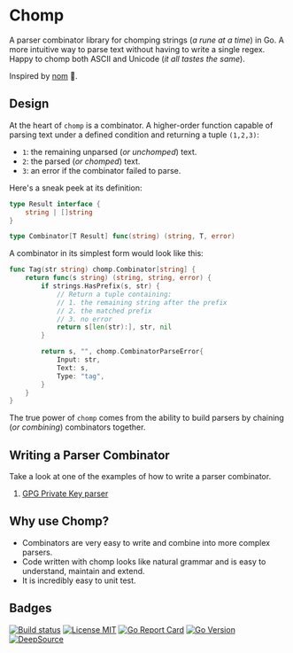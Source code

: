# Chomp

A parser combinator library for chomping strings (_a rune at a time_) in Go. A more intuitive way to parse text without having to write a single regex. Happy to chomp both ASCII and Unicode (_it all tastes the same_).

Inspired by [nom](https://github.com/rust-bakery/nom) 💜.

## Design

At the heart of `chomp` is a combinator. A higher-order function capable of parsing text under a defined condition and returning a tuple `(1,2,3)`:

- `1`: the remaining unparsed (_or unchomped_) text.
- `2`: the parsed (_or chomped_) text.
- `3`: an error if the combinator failed to parse.

Here's a sneak peek at its definition:

```go
type Result interface {
	string | []string
}

type Combinator[T Result] func(string) (string, T, error)
```

A combinator in its simplest form would look like this:

```go
func Tag(str string) chomp.Combinator[string] {
	return func(s string) (string, string, error) {
		if strings.HasPrefix(s, str) {
			// Return a tuple containing:
			// 1. the remaining string after the prefix
			// 2. the matched prefix
			// 3. no error
			return s[len(str):], str, nil
		}

		return s, "", chomp.CombinatorParseError{
			Input: str,
			Text: s,
			Type: "tag",
		}
	}
}
```

The true power of `chomp` comes from the ability to build parsers by chaining (_or combining_) combinators together.

## Writing a Parser Combinator

Take a look at one of the examples of how to write a parser combinator.

1. [GPG Private Key parser](https://github.com/purpleclay/chomp/blob/main/examples/gpg/main.go)

## Why use Chomp?

- Combinators are very easy to write and combine into more complex parsers.
- Code written with chomp looks like natural grammar and is easy to understand, maintain and extend.
- It is incredibly easy to unit test.

## Badges

[![Build status](https://img.shields.io/github/actions/workflow/status/purpleclay/chomp/ci.yml?style=flat-square&logo=go)](https://github.com/purpleclay/chomp/actions?workflow=ci)
[![License MIT](https://img.shields.io/badge/license-MIT-blue.svg?style=flat-square)](/LICENSE)
[![Go Report Card](https://goreportcard.com/badge/github.com/purpleclay/chomp?style=flat-square)](https://goreportcard.com/report/github.com/purpleclay/chomp)
[![Go Version](https://img.shields.io/github/go-mod/go-version/purpleclay/chomp.svg?style=flat-square)](go.mod)
[![DeepSource](https://app.deepsource.com/gh/purpleclay/chomp.svg/?label=active+issues&show_trend=false&token=DFB8RRar8iHJrVaNF7e9JaVm)](https://app.deepsource.com/gh/purpleclay/chomp/)

